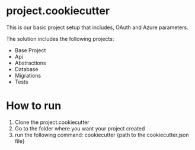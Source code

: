 # project.cookiecutter

This is our basic project setup that includes, OAuth and Azure parameters.

The solution includes the following projects:
- Base Project
- Api
- Abstractions
- Database
- Migrations
- Tests

# How to run

1. Clone the project.cookiecutter
2. Go to the folder where you want your project created
3. run the following command:  cookiecutter {path to the cookiecutter.json file}
   


